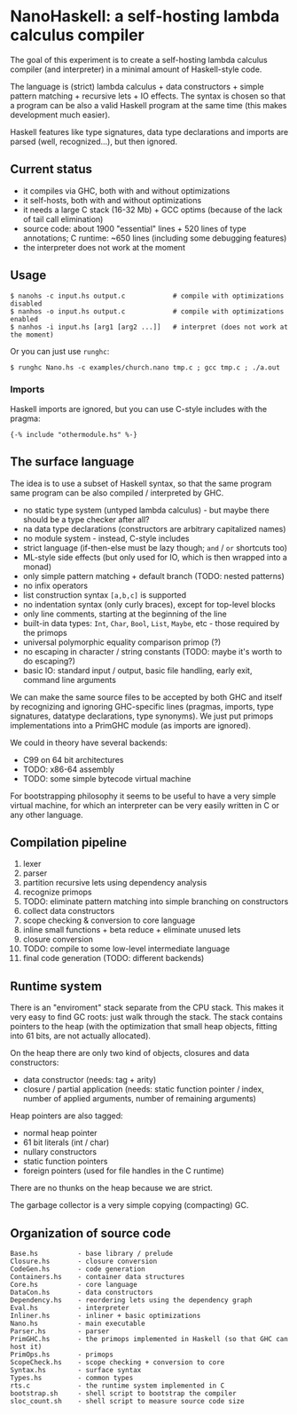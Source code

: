 
NanoHaskell: a self-hosting lambda calculus compiler
====================================================

The goal of this experiment is to create a self-hosting lambda calculus
compiler (and interpreter) in a minimal amount of Haskell-style code.

The language is (strict) lambda calculus + data constructors + simple
pattern matching + recursive lets + IO effects. The syntax is chosen so that 
a program can be also a valid Haskell program at the same time (this makes 
development much easier).

Haskell features like type signatures, data type declarations and imports
are parsed (well, recognized...), but then ignored.


Current status
--------------

* it compiles via GHC, both with and without optimizations
* it self-hosts, both with and without optimizations
* it needs a large C stack (16-32 Mb) + GCC optims (because of the lack of tail call elimination)
* source code: about 1900 "essential" lines + 520 lines of type annotations; C runtime: \~650 lines
  (including some debugging features)
* the interpreter does not work at the moment


Usage
-----

    $ nanohs -c input.hs output.c            # compile with optimizations disabled
    $ nanhos -o input.hs output.c            # compile with optimizations enabled
    $ nanhos -i input.hs [arg1 [arg2 ...]]   # interpret (does not work at the moment)

Or you can just use `runghc`:

    $ runghc Nano.hs -c examples/church.nano tmp.c ; gcc tmp.c ; ./a.out


### Imports

Haskell imports are ignored, but you can use C-style includes with the pragma:

    {-% include "othermodule.hs" %-}


The surface language
--------------------

The idea is to use a subset of Haskell syntax, so that the same program same
program can be also compiled / interpreted by GHC. 

* no static type system (untyped lambda calculus) - but maybe there should be a type checker after all?
* na data type declarations (constructors are arbitrary capitalized names)
* no module system - instead, C-style includes
* strict language (if-then-else must be lazy though; `and` / `or` shortcuts too)
* ML-style side effects (but only used for IO, which is then wrapped into a monad)
* only simple pattern matching + default branch (TODO: nested patterns)
* no infix operators
* list construction syntax `[a,b,c]` is supported
* no indentation syntax (only curly braces), except for top-level blocks
* only line comments, starting at the beginning of the line
* built-in data types: `Int`, `Char`, `Bool`, `List`, `Maybe`, etc - those required by the primops
* universal polymorphic equality comparison primop (?)
* no escaping in character / string constants (TODO: maybe it's worth to do escaping?)
* basic IO: standard input / output, basic file handling, early exit, command line arguments 

We can make the same source files to be accepted by both GHC and
itself by recognizing and ignoring GHC-specific lines (pragmas, imports,
type signatures, datatype declarations, type synonyms). We just put
primops implementations into a PrimGHC module (as imports are ignored).

We could in theory have several backends:

* C99 on 64 bit architectures
* TODO: x86-64 assembly
* TODO: some simple bytecode virtual machine

For bootstrapping philosophy it seems to be useful to have a very simple virtual 
machine, for which an interpreter can be very easily written in C or any other 
language.


Compilation pipeline
--------------------

1. lexer
2. parser
3. partition recursive lets using dependency analysis
4. recognize primops
5. TODO: eliminate pattern matching into simple branching on constructors
6. collect data constructors
7. scope checking & conversion to core language
8. inline small functions + beta reduce + eliminate unused lets
9. closure conversion
10. TODO: compile to some low-level intermediate language
11. final code generation (TODO: different backends)


Runtime system
--------------

There is an "enviroment" stack separate from the CPU stack. This makes it
very easy to find GC roots: just walk through the stack. The stack contains
pointers to the heap (with the optimization that small heap objects, fitting
into 61 bits, are not actually allocated).

On the heap there are only two kind of objects, closures and data constructors:
 
* data constructor (needs: tag + arity)
* closure / partial application (needs: static function pointer / index, 
  number of applied arguments, number of remaining arguments)

Heap pointers are also tagged:

* normal heap pointer
* 61 bit literals (int / char)
* nullary constructors
* static function pointers
* foreign pointers (used for file handles in the C runtime)

There are no thunks on the heap because we are strict.

The garbage collector is a very simple copying (compacting) GC.


Organization of source code
---------------------------

    Base.hs          - base library / prelude
    Closure.hs       - closure conversion
    CodeGen.hs       - code generation
    Containers.hs    - container data structures 
    Core.hs          - core language
    DataCon.hs       - data constructors
    Dependency.hs    - reordering lets using the dependency graph
    Eval.hs          - interpreter
    Inliner.hs       - inliner + basic optimizations
    Nano.hs          - main executable
    Parser.hs        - parser
    PrimGHC.hs       - the primops implemented in Haskell (so that GHC can host it) 
    PrimOps.hs       - primops
    ScopeCheck.hs    - scope checking + conversion to core
    Syntax.hs        - surface syntax
    Types.hs         - common types
    rts.c            - the runtime system implemented in C
    bootstrap.sh     - shell script to bootstrap the compiler
    sloc_count.sh    - shell script to measure source code size
 
